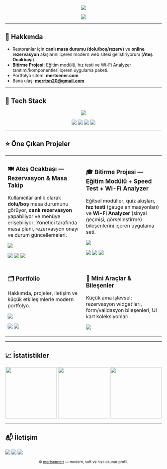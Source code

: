 <!-- Banner -->
<p align="center">
  <img src="https://capsule-render.vercel.app/api?type=transparent&fontColor=9aa4ff&text=Mert%20Şener&height=120&fontAlign=50&fontSize=56&desc=Full%20Stack%20Developer&descAlign=50&descAlignY=72" />
</p>

<!-- Typing -->
<p align="center">
  <img src="https://readme-typing-svg.demolab.com?font=Inter&weight=700&size=20&duration=2500&pause=1000&center=true&vCenter=true&width=640&lines=Modern+Web+Arayüzleri;Ger%C3%A7ek+Zamanl%C4%B1+Rezervasyon+Ak%C4%B1%C5%9Flar%C4%B1;Performans+ve+Kullan%C4%B1labilirlik+Odakl%C4%B1+Geli%C5%9Fim" />
</p>

---

## 👋 Hakkımda
- Restoranlar için **canlı masa durumu (dolu/boş/rezerv)** ve **online rezervasyon** akışlarını içeren modern web sitesi geliştiriyorum (**Ateş Ocakbaşı**).
- **Bitirme Projesi:** Eğitim modülü, hız testi ve Wi-Fi Analyzer tanıtımı/komponentleri içeren uygulama paketi.
- Portfolyo sitem: **mertsener.com**
- Bana ulaş: **merrtsn20@gmail.com**

---

## 🧰 Tech Stack
<!-- Soft, modern icons (skillicons) -->
<p align="center">
  <a href="#"><img src="https://skillicons.dev/icons?i=js,ts,react,next,tailwind,vercel,nodejs,express,firebase,redis,postgres,mongodb,git,github,figma&theme=dark" /></a>
</p>

<!-- Soft animated skill badges -->
<p align="center">
  <img src="https://img.shields.io/badge/Frontend-React%20%7C%20Next.js%20%7C%20Tailwind-1f2335?style=for-the-badge&labelColor=111827" />
  <img src="https://img.shields.io/badge/Backend-Node.js%20%7C%20Express-1f2335?style=for-the-badge&labelColor=111827" />
  <img src="https://img.shields.io/badge/Realtime-Firebase%20RTDB%20%7C%20WebSockets-1f2335?style=for-the-badge&labelColor=111827" />
  <img src="https://img.shields.io/badge/Deploy-Vercel%20%7C%20Docker-1f2335?style=for-the-badge&labelColor=111827" />
</p>

---

## ⭐ Öne Çıkan Projeler
<!-- Modern “card” görünümlü iki sütun -->
<table>
  <tr>
    <td width="50%">
      <h3>🍽️ Ateş Ocakbaşı — Rezervasyon & Masa Takip</h3>
      <p>Kullanıcılar anlık olarak <b>dolu/boş</b> masa durumunu görüyor, <b>canlı rezervasyon</b> yapabiliyor ve menüye erişebiliyor. Yönetici tarafında masa planı, rezervasyon onayı ve durum güncellemeleri.</p>
      <p>
        <a href="https://github.com/mertsennerr/atesocakbasi">
          <img src="https://github-readme-stats.vercel.app/api/pin/?username=mertsennerr&repo=atesocakbasi&theme=tokyonight&hide_border=true" />
        </a>
      </p>
      <p>
        <img src="https://img.shields.io/badge/React-0a0f1f?style=for-the-badge&logo=react" />
        <img src="https://img.shields.io/badge/Tailwind-0a0f1f?style=for-the-badge&logo=tailwindcss" />
        <img src="https://img.shields.io/badge/Firebase-0a0f1f?style=for-the-badge&logo=firebase" />
      </p>
    </td>
    <td width="50%">
      <h3>🎓 Bitirme Projesi — Eğitim Modülü + Speed Test + Wi-Fi Analyzer</h3>
      <p>Eğitsel modüller, quiz akışları, <b>hız testi</b> (gauge animasyonları) ve <b>Wi-Fi Analyzer</b> (sinyal geçmişi, görselleştirme) bileşenlerini içeren uygulama seti.</p>
      <p>
        <a href="https://github.com/mertsennerr/networksecuritytools">
          <img src="https://github-readme-stats.vercel.app/api/pin/?username=mertsennerr&repo=networksecuritytools&theme=tokyonight&hide_border=true" />
        </a>
      </p>
      <p>
        <img src="https://img.shields.io/badge/React-0a0f1f?style=for-the-badge&logo=react" />
        <img src="https://img.shields.io/badge/Firebase-0a0f1f?style=for-the-badge&logo=firebase" />
        <img src="https://img.shields.io/badge/Charts-0a0f1f?style=for-the-badge&logo=recharts" />
      </p>
    </td>
  </tr>
  <tr>
    <td width="50%">
      <h3>🗂️ Portfolio</h3>
      <p>Hakkımda, projeler, iletişim ve küçük etkileşimlerle modern portfolyo.</p>
      <p>
        <a href="https://github.com/mertsenerr/myportfolio">
          <img src="https://github-readme-stats.vercel.app/api/pin/?username=mertsenerr&repo=myportfolio&theme=tokyonight&hide_border=true" />
        </a>
      </p>
      <p>
        <img src="https://img.shields.io/badge/React-0a0f1f?style=for-the-badge&logo=react" />
        <img src="https://img.shields.io/badge/Tailwind-0a0f1f?style=for-the-badge&logo=tailwindcss" />
      </p>
    </td>
    <td width="50%">
      <h3>🧪 Mini Araçlar & Bileşenler</h3>
      <p>Küçük ama işlevsel: rezervasyon widget’ları, form/validasyon bileşenleri, UI kart koleksiyonları.</p>
      <p>
        <a href="https://github.com/mertsenerr?tab=repositories&q=component">
          <img src="https://img.shields.io/badge/GitHub-Component%20Kit-1f2335?style=for-the-badge&logo=github" />
        </a>
      </p>
    </td>
  </tr>
</table>

---

## 📈 İstatistikler
<p align="center">
  <img height="165" src="https://github-readme-stats.vercel.app/api?username=mertsennerr&show_icons=true&theme=tokyonight&hide_border=true&cache_seconds=3600" />
  <img height="165" src="https://streak-stats.demolab.com?user=mertsennerr&theme=tokyonight&hide_border=true" />
  <img height="165" src="https://github-readme-stats.vercel.app/api/top-langs/?username=mertsennerr&layout=compact&theme=tokyonight&hide_border=true&langs_count=8" />
</p>

---

## 📬 İletişim
<p>
  <a href="mailto:merrtsn20@gmail.com"><img src="https://img.shields.io/badge/Gmail-merrtsn20%40gmail.com-d14836?style=for-the-badge&logo=gmail&logoColor=fff" /></a>
  <a href="https://linkedin.com/in/mertsener"><img src="https://img.shields.io/badge/LinkedIn-mertsener-0a66c2?style=for-the-badge&logo=linkedin&logoColor=fff" /></a>
  <a href="https://mertsener.com"><img src="https://img.shields.io/badge/Portfolio-mertsener.com-111?style=for-the-badge&logo=vercel&logoColor=fff" /></a>
</p>

<p align="center">
  <sub>© <a href="https://github.com/mertsennerr">mertsennerr</a> — modern, soft ve hızlı okunur profil.</sub>
</p>
